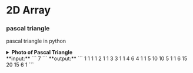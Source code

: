 # 2D Array
### pascal triangle
pascal triangle in python
<details>
  <summary><b>Photo of Pascal Triangle</b></summary>
  </br>
  ![image](https://user-images.githubusercontent.com/83751182/129443548-3dfa4769-10dc-493b-af3c-40da1f83a39d.png)

  </br>
  [Pascal Triangle (wikipedia.org)](https://en.wikipedia.org/wiki/Pascal%27s_triangle)
  
</details>
**input:**
```
7
```
**output:**
```
1 
1       1 
1       2       1         
1       3       3       1 
1       4       6       4       1
1       5       10      10      5       1
1       6       15      20      15      6       1
```
